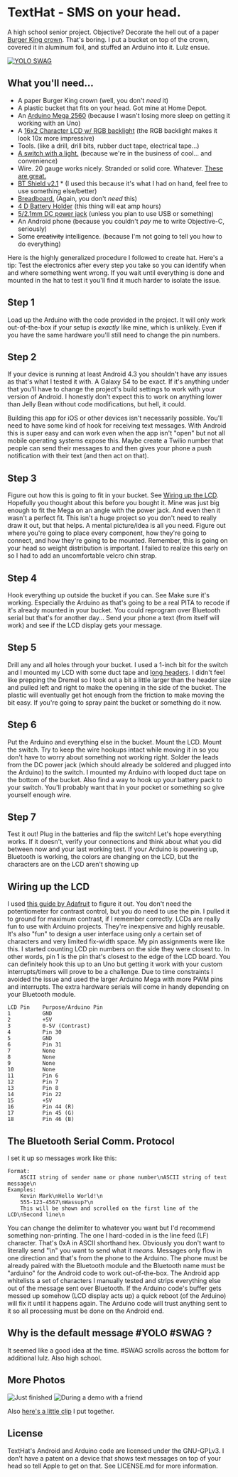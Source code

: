 # TextHat - SMS on your head.
A high school senior project. Objective? Decorate the hell out of a paper [Burger King crown](http://i.imgur.com/tFgbXgE.jpg). That's boring. I put a bucket on top of the crown, covered it in aluminum foil, and stuffed an Arduino into it. Lulz ensue.

[![YOLO SWAG](https://github.com/kmark/TextHat/raw/master/DefaultMessage.jpg)](http://instagram.com/p/fg-90OomUI/)

## What you'll need…
* A paper Burger King crown (well, you don't *need* it)
* A plastic bucket that fits on your head. Got mine at Home Depot.
* An [Arduino Mega 2560](http://arduino.cc/en/Main/arduinoBoardMega2560) (because I wasn't losing more sleep on getting it working with an Uno)
* A [16x2 Character LCD w/ RGB backlight](https://www.sparkfun.com/products/10862) (the RGB backlight makes it look 10x more impressive)
* Tools. (like a drill, drill bits, rubber duct tape, electrical tape…)
* [A switch with a light.](http://www.radioshack.com/product/index.jsp?productId=3097457) (because we're in the business of cool… and convenience)
* Wire. 20 gauge works nicely. Stranded or solid core. Whatever. [These are great.](https://www.sparkfun.com/products/11026)
* [BT Shield v2.1](http://imall.iteadstudio.com/im120417006.html) *  (I used this because it's what I had on hand, feel free to use something else/better)
* [Breadboard.](https://www.sparkfun.com/products/9567) (Again, you don't *need* this)
* [4 D Battery Holder](http://www.radioshack.com/product/index.jsp?productId=2062245) (this thing will eat amp hours)
* [5/2.1mm DC power jack](https://www.sparkfun.com/products/11476) (unless you plan to use USB or something)
* An Android phone (because you couldn't *pay* me to write Objective-C, seriously)
* Some ~~creativity~~ intelligence. (because I'm not going to tell you how to do everything)

Here is the highly generalized procedure I followed to create hat. Here's a tip: Test the electronics after every step you take so you can identify when and where something went wrong. If you wait until everything is done and mounted in the hat to test it you'll find it much harder to isolate the issue.


## Step 1
Load up the Arduino with the code provided in the project. It will only work out-of-the-box if your setup is *exactly* like mine, which is unlikely. Even if you have the same hardware you'll still need to change the pin numbers.

## Step 2
If your device is running at least Android 4.3 you shouldn't have any issues as that's what I tested it with. A Galaxy S4 to be exact. If it's anything under that you'll have to change the project's build settings to work with your version of Android. I honestly don't expect this to work on anything lower than Jelly Bean without code modifications, but hell, it could.

Building this app for iOS or other devices isn't necessarily possible. You'll need to have some kind of hook for receiving text messages. With Android this is super easy and can work even when the app isn't "open" but not all mobile operating systems expose this. Maybe create a Twilio number that people can send their messages to and then gives your phone a push notification with their text (and then act on that).

## Step 3
Figure out how this is going to fit in your bucket. See [Wiring up the LCD](#wiring-up-the-lcd). Hopefully you thought about this before you bought it. Mine was just big enough to fit the Mega on an angle with the power jack. And even then it wasn't a perfect fit. This isn't a huge project so you don't need to really draw it out, but that helps. A mental picture/idea is all you need. Figure out where you're going to place every component, how they're going to connect, and how they're going to be mounted. Remember, this is going on your head so weight distribution is important. I failed to realize this early on so I had to add an uncomfortable velcro chin strap.

## Step 4
Hook everything up outside the bucket if you can. See Make sure it's working. Especially the Arduino as that's going to be a real PITA to recode if it's already mounted in your bucket. You could reprogram over Bluetooth serial but that's for another day… Send your phone a text (from itself will work) and see if the LCD display gets your message.

## Step 5
Drill any and all holes through your bucket. I used a 1-inch bit for the switch and I mounted my LCD with some duct tape and [long headers](https://www.sparkfun.com/products/10158). I didn't feel like prepping the Dremel so I took out a bit a little larger than the header size and pulled left and right to make the opening in the side of the bucket. The plastic will eventually get hot enough from the friction to make moving the bit easy. If you're going to spray paint the bucket or something do it now.

## Step 6
Put the Arduino and everything else in the bucket. Mount the LCD. Mount the switch. Try to keep the wire hookups intact while moving it in so you don't have to worry about something not working right. Solder the leads from the DC power jack (which should already be soldered and plugged into the Arduino) to the switch. I mounted my Arduino with looped duct tape on the bottom of the bucket. Also find a way to hook up your battery pack to your switch. You'll probably want that in your pocket or something so give yourself enough wire.

## Step 7
Test it out! Plug in the batteries and flip the switch! Let's hope everything works. If it doesn't, verify your connections and think about what you did between now and your last working test. If your Arduino is powering up, Bluetooth is working, the colors are changing on the LCD, but the characters are on the LCD aren't showing up 


## Wiring up the LCD
I used [this guide by Adafruit](http://learn.adafruit.com/character-lcds/rgb-backlit-lcds) to figure it out. You don't need the potentiometer for contrast control, but you do need to use the pin. I pulled it to ground for maximum contrast, if I remember correctly. LCDs are really fun to use with Arduino projects. They're inexpensive and highly reusable. It's also "fun" to design a user interface using only a certain set of characters and very limited fix-width space. My pin assignments were like this. I started counting LCD pin numbers on the side they were closest to. In other words, pin 1 is the pin that's closest to the edge of the LCD board. You can definitely hook this up to an Uno but getting it work with your custom interrupts/timers will prove to be a challenge. Due to time constraints I avoided the issue and used the larger Arduino Mega with more PWM pins and interrupts. The extra hardware serials will come in handy depending on your Bluetooth module.

    LCD Pin    Purpose/Arduino Pin 
    1          GND
    2          +5V
    3          0-5V (Contrast)
    4          Pin 30
    5          GND
    6          Pin 31
    7          None
    8          None
    9          None
    10         None
    11         Pin 6
    12         Pin 7
    13         Pin 8
    14         Pin 22
    15         +5V
    16         Pin 44 (R)
    17         Pin 45 (G)
    18         Pin 46 (B)
 
## The Bluetooth Serial Comm. Protocol
I set it up so messages work like this:

    Format:
        ASCII string of sender name or phone number\nASCII string of text message\n
    Examples:
        Kevin Mark\nHello World!\n
        555-123-4567\nWassup?\n
        This will be shown and scrolled on the first line of the LCD\nSecond line\n

You can change the delimiter to whatever you want but I'd recommend something non-printing. The one I hard-coded in is the line feed (LF) character. That's 0xA in ASCII shorthand hex. Obviously you don't want to literally send "\n" you want to send what it *means*. Messages only flow in one direction and that's from the phone to the Arduino. The phone must be already paired with the Bluetooth module and the Bluetooth name must be "arduino" for the Android code to work out-of-the-box. The Android app whitelists a set of characters I manually tested and strips everything else out of the message sent over Bluetooth. If the Arduino code's buffer gets messed up somehow (LCD display acts up) a quick reboot (of the Arduino) will fix it until it happens again. The Arduino code will trust anything sent to it so all processing must be done on the Android end.

## Why is the default message #YOLO #SWAG ?
It seemed like a good idea at the time. #SWAG scrolls across the bottom for additional lulz. Also high school.

## More Photos
![Just finished](https://github.com/kmark/TextHat/raw/master/DatHat.jpg)
![During a demo with a friend](https://github.com/kmark/TextHat/raw/master/SuchKrowne.jpg)

Also [here's a little clip](http://instagram.com/p/flN8yrImav/) I put together.


## License
TextHat's Android and Arduino code are licensed under the GNU-GPLv3. I don't have a patent on a device that shows text messages on top of your head so tell Apple to get on that. See LICENSE.md for more information.

